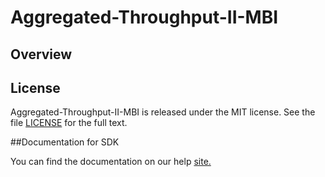 Aggregated-Throughput-II-MBI
=========================

## Overview


## License

Aggregated-Throughput-II-MBI is released under the MIT license.  See the file [LICENSE](./LICENSE) for the full text.

##Documentation for SDK

You can find the documentation on our help [site.](https://help.rallydev.com/apps/2.1/doc/)
